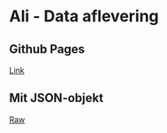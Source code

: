 # Ali - Data aflevering

## Github Pages
[Link](https://alihmohammad.github.io/Data-Ali/)

## Mit JSON-objekt
[Raw](https://raw.githubusercontent.com/AliHMohammad/Data-Ali/main/obamaChar.json)

